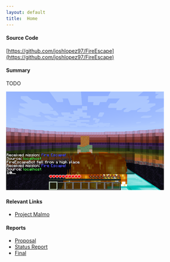 ```yaml
---
layout: default
title:  Home
---
```


#### Source Code
[https://github.com/joshlopez97/FireEscape](https://github.com/joshlopez97/FireEscape)

#### Summary
TODO  
  
<img src="https://raw.githubusercontent.com/joshlopez97/FireEscape/master/docs/img/Screenshot1.png" alt="Screenshot1.png" style="height: 270px;">

#### Relevant Links
- [Project Malmo](https://github.com/microsoft/malmo)

#### Reports
- [Proposal](proposal.html)
- [Status Report](status.html)
- [Final](final.html)
